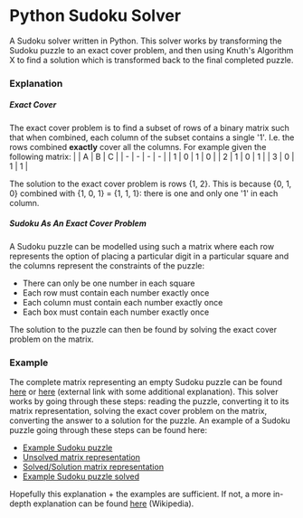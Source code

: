 # Python Sudoku Solver
A Sudoku solver written in Python. This solver works by transforming the Sudoku puzzle to an exact cover problem, and then using Knuth's Algorithm X to find a solution which is transformed back to the final completed puzzle.

### Explanation
##### Exact Cover
The exact cover problem is to find a subset of rows of a binary matrix such that when combined, each column of the subset contains a single '1'. I.e. the rows combined **exactly** cover all the columns. For example given the following matrix:
|   | A | B | C |
| - | - | - | - |
| 1 | 0 | 1 | 0 |
| 2 | 1 | 0 | 1 |
| 3 | 0 | 1 | 1 |

The solution to the exact cover problem is rows {1, 2}. This is because {0, 1, 0} combined with {1, 0, 1} = {1, 1, 1}: there is one and only one '1' in each column.

##### Sudoku As An Exact Cover Problem
A Sudoku puzzle can be modelled using such a matrix where each row represents the option of placing a particular digit in a particular square and the columns represent the constraints of the puzzle:
 - There can only be one number in each square
 - Each row must contain each number exactly once
 - Each column must contain each number exactly once
 - Each box must contain each number exactly once

The solution to the puzzle can then be found by solving the exact cover problem on the matrix.

### Example
The complete matrix representing an empty Sudoku puzzle can be found [here][blank-puzzle-matrix] or [here][exact-cover-full-matrix] (external link with some additional explanation).
This solver works by going through these steps: reading the puzzle, converting it to its matrix representation, solving the exact cover problem on the matrix, converting the answer to a solution for the puzzle. An example of a Sudoku puzzle going through these steps can be found here:
 - [Example Sudoku puzzle][example-puzzle]
 - [Unsolved matrix representation][example-puzzle-matrix]
 - [Solved/Solution matrix representation][solved-puzzle-matrix]
 - [Example Sudoku puzzle solved][solved-puzzle]

Hopefully this explanation + the examples are sufficient. If not, a more in-depth explanation can be found [here][exact-cover-wiki] (Wikipedia).

[//]: # (These are reference links used in the body of this note and get stripped out when the markdown processor does its job. There is no need to format nicely because it shouldn't be seen. Thanks SO - http://stackoverflow.com/questions/4823468/store-comments-in-markdown-syntax)

[exact-cover-wiki]: <https://en.wikipedia.org/wiki/Sudoku_solving_algorithms#Exact_cover>
[exact-cover-full-matrix]: <https://www.stolaf.edu/people/hansonr/sudoku/exactcovermatrix.htm>
[blank-puzzle-matrix]: <https://github.com/yhoo0007/SudokuSolver/blob/master/examples/blank_puzzle_matrix.txt>
[example-puzzle]: <https://github.com/yhoo0007/SudokuSolver/blob/master/examples/example_puzzle.txt>
[example-puzzle-matrix]: <https://github.com/yhoo0007/SudokuSolver/blob/master/examples/example_puzzle_matrix.txt>
[solved-puzzle-matrix]: <https://github.com/yhoo0007/SudokuSolver/blob/master/examples/solved_puzzle_matrix.txt>
[solved-puzzle]: <https://github.com/yhoo0007/SudokuSolver/blob/master/examples/example_puzzle_solved.txt>
